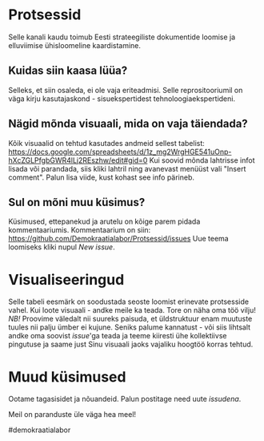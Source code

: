 # Protsessid
Selle kanali kaudu toimub Eesti strateegiliste dokumentide loomise ja elluviimise ühisloomeline kaardistamine.

## Kuidas siin kaasa lüüa?
Selleks, et siin osaleda, ei ole vaja eriteadmisi. Selle reprositooriumil on väga kirju kasutajaskond - sisuekspertidest tehnoloogiaekspertideni.

## Nägid mõnda visuaali, mida on vaja täiendada?
Kõik visuaalid on tehtud kasutades andmeid sellest tabelist:
https://docs.google.com/spreadsheets/d/1z_mg2WrgHGE541uOnp-hXcZGLPfgbGWR4lLj2REszhw/edit#gid=0
Kui soovid mõnda lahtrisse infot lisada või parandada, siis kliki lahtril ning avanevast menüüst vali "Insert comment".
Palun lisa viide, kust kohast see info pärineb.

## Sul on mõni muu küsimus?
Küsimused, ettepanekud ja arutelu on kõige parem pidada kommentaariumis.
Kommentaarium on siin: https://github.com/Demokraatialabor/Protsessid/issues
Uue teema loomiseks kliki nupul _New issue_.

# Visualiseeringud
Selle tabeli eesmärk on soodustada seoste loomist erinevate protsesside vahel.
Kui loote visuaali - andke meile ka teada. Tore on näha oma töö vilju!
*NB!*
Proovime väledalt nii suureks paisuda, et üldstruktuur enam muutuste tuules nii palju ümber ei kujune. Seniks palume kannatust - või siis lihtsalt andke oma soovist _issue_'ga teada ja teeme kiiresti ühe kollektiivse pingutuse ja saame just Sinu visuaali jaoks vajaliku hoogtöö korras tehtud. 

# Muud küsimused
Ootame tagasisidet ja nõuandeid. Palun postitage need uute _issudena_.


Meil on paranduste üle väga hea meel!


#demokraatialabor
